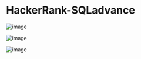 # HackerRank-SQLadvance


![image](https://github.com/diantyapitaloka/HackerRank-SQLadvance/assets/147487436/cd6697ad-5fdb-4e93-b60e-10cdea3aeb87)

![image](https://github.com/diantyapitaloka/HackerRank-SQLadvance/assets/147487436/d5cebae9-ba09-4acf-9d7d-646a5326fdfa)

![image](https://github.com/diantyapitaloka/HackerRank-SQLadvance/assets/147487436/ec3c44d9-1d75-42ef-b130-63e4d73cbbff)
